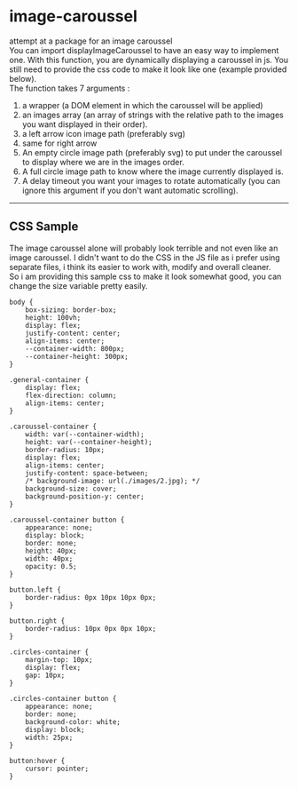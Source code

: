 # image-caroussel
attempt at a package for an image caroussel <br>
You can import displayImageCaroussel to have an easy way to implement one.
With this function, you are dynamically displaying a caroussel in js. You still need to provide the css code to make it look like one (example provided below). <br>
The function takes 7 arguments : 
1. a wrapper (a DOM element in which the caroussel will be applied)
2. an images array (an array of strings with the relative path to the images you want displayed in their order).
3. a left arrow icon image path (preferably svg)
4. same for right arrow
5. An empty circle image path (preferably svg) to put under the caroussel to display where we are in the images order.
6. A full circle image path to know where the image currently displayed is.
7. A delay timeout you want your images to rotate automatically (you can ignore this argument if you don't want automatic scrolling).
<hr>

## CSS Sample
The image caroussel alone will probably look terrible and not even like an image caroussel.
I didn't want to do the CSS in the JS file as i prefer using separate files, i think its easier to work with, modify and overall cleaner. <br>
So i am providing this sample css to make it look somewhat good, you can change the size variable pretty easily.

```
body {
    box-sizing: border-box;
    height: 100vh;
    display: flex;
    justify-content: center;
    align-items: center;
    --container-width: 800px;
    --container-height: 300px;
}

.general-container {
    display: flex;
    flex-direction: column;
    align-items: center;
}

.caroussel-container {
    width: var(--container-width);
    height: var(--container-height);
    border-radius: 10px;
    display: flex;
    align-items: center;
    justify-content: space-between;
    /* background-image: url(./images/2.jpg); */
    background-size: cover;
    background-position-y: center;
}

.caroussel-container button {
    appearance: none;
    display: block;
    border: none;
    height: 40px;
    width: 40px;
    opacity: 0.5;
}

button.left {
    border-radius: 0px 10px 10px 0px;
}

button.right {
    border-radius: 10px 0px 0px 10px;
}

.circles-container {
    margin-top: 10px;
    display: flex;
    gap: 10px;
}

.circles-container button {
    appearance: none;
    border: none;
    background-color: white;
    display: block;
    width: 25px;
}

button:hover {
    cursor: pointer;
}
```
